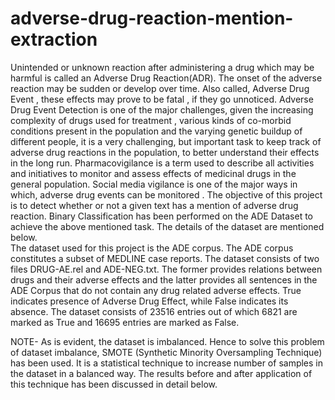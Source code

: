 # adverse-drug-reaction-mention-extraction
Unintended or unknown reaction after administering a drug which may be harmful is called an Adverse Drug Reaction(ADR). The onset of the adverse reaction may be sudden or develop over time. Also called, Adverse Drug Event , these effects may prove to be fatal , if they go unnoticed. Adverse Drug Event Detection is one of the major challenges, given the increasing complexity of drugs used for treatment , various kinds of co-morbid conditions present in the population and the varying genetic buildup of different people, it is a very challenging, but important task to keep track of adverse drug reactions in the population, to better understand their effects in the long run.  Pharmacovigilance is a term used to describe all activities and initiatives to monitor and assess effects of medicinal drugs in the general population. Social media vigilance is one of the major ways in which, adverse drug events can be monitored . 
The objective of this project is to detect whether or not a given text has a mention of adverse drug reaction. Binary Classification has been performed on the ADE Dataset to achieve the above mentioned task. The details of the dataset are mentioned below.  
The dataset used for this project is the ADE corpus. The ADE corpus constitutes a subset of MEDLINE case reports. The dataset consists of two files DRUG-AE.rel and ADE-NEG.txt. The former provides relations between drugs and their adverse effects and the latter provides all sentences in the ADE Corpus that do not contain any drug related adverse effects. True indicates presence of Adverse Drug Effect, while False indicates its absence.
The dataset consists of 23516 entries out of which 6821 are marked as True and 16695 entries are marked as False. 

NOTE- As is evident, the dataset is imbalanced. Hence to solve this problem of dataset imbalance, SMOTE (Synthetic Minority Oversampling Technique) has been used. It is a statistical technique to increase number of samples in the dataset in a balanced way. The results before and after application of this technique has been discussed in detail below.  

